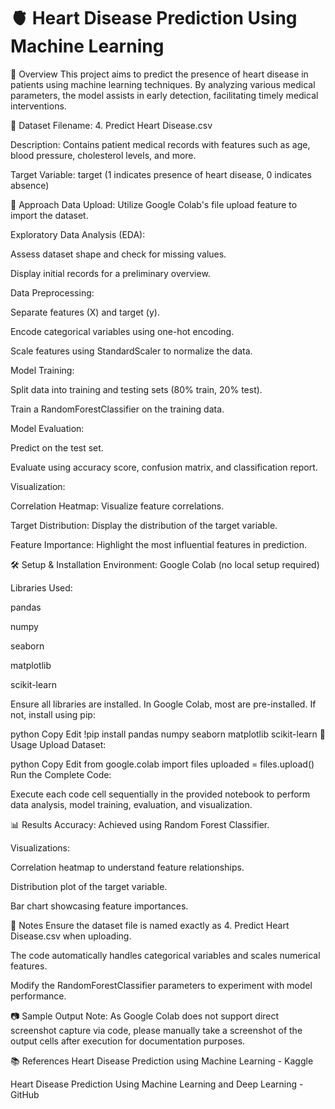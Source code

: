 # 🫀 Heart Disease Prediction Using Machine Learning


📌 Overview
This project aims to predict the presence of heart disease in patients using machine learning techniques. By analyzing various medical parameters, the model assists in early detection, facilitating timely medical interventions.

📁 Dataset
Filename: 4. Predict Heart Disease.csv

Description: Contains patient medical records with features such as age, blood pressure, cholesterol levels, and more.

Target Variable: target (1 indicates presence of heart disease, 0 indicates absence)

🧪 Approach
Data Upload: Utilize Google Colab's file upload feature to import the dataset.

Exploratory Data Analysis (EDA):

Assess dataset shape and check for missing values.

Display initial records for a preliminary overview.

Data Preprocessing:

Separate features (X) and target (y).

Encode categorical variables using one-hot encoding.

Scale features using StandardScaler to normalize the data.

Model Training:

Split data into training and testing sets (80% train, 20% test).

Train a RandomForestClassifier on the training data.

Model Evaluation:

Predict on the test set.

Evaluate using accuracy score, confusion matrix, and classification report.

Visualization:

Correlation Heatmap: Visualize feature correlations.

Target Distribution: Display the distribution of the target variable.

Feature Importance: Highlight the most influential features in prediction.

🛠️ Setup & Installation
Environment: Google Colab (no local setup required)

Libraries Used:

pandas

numpy

seaborn

matplotlib

scikit-learn

Ensure all libraries are installed. In Google Colab, most are pre-installed. If not, install using pip:

python
Copy
Edit
!pip install pandas numpy seaborn matplotlib scikit-learn
🚀 Usage
Upload Dataset:

python
Copy
Edit
from google.colab import files
uploaded = files.upload()
Run the Complete Code:

Execute each code cell sequentially in the provided notebook to perform data analysis, model training, evaluation, and visualization.

📊 Results
Accuracy: Achieved using Random Forest Classifier.

Visualizations:

Correlation heatmap to understand feature relationships.

Distribution plot of the target variable.

Bar chart showcasing feature importances.

📌 Notes
Ensure the dataset file is named exactly as 4. Predict Heart Disease.csv when uploading.

The code automatically handles categorical variables and scales numerical features.

Modify the RandomForestClassifier parameters to experiment with model performance.

📷 Sample Output
Note: As Google Colab does not support direct screenshot capture via code, please manually take a screenshot of the output cells after execution for documentation purposes.

📚 References
Heart Disease Prediction using Machine Learning - Kaggle

Heart Disease Prediction Using Machine Learning and Deep Learning - GitHub

